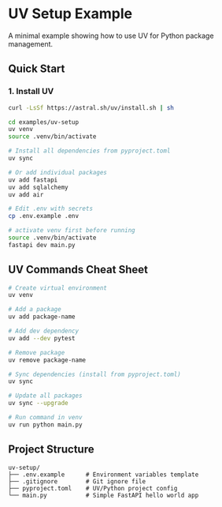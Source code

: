 # UV Setup Example

A minimal example showing how to use UV for Python package management.

## Quick Start

### 1. Install UV

```bash
curl -LsSf https://astral.sh/uv/install.sh | sh

cd examples/uv-setup
uv venv
source .venv/bin/activate 

# Install all dependencies from pyproject.toml
uv sync

# Or add individual packages
uv add fastapi
uv add sqlalchemy
uv add air

# Edit .env with secrets
cp .env.example .env

# activate venv first before running
source .venv/bin/activate
fastapi dev main.py
```

## UV Commands Cheat Sheet

```bash
# Create virtual environment
uv venv

# Add a package
uv add package-name

# Add dev dependency
uv add --dev pytest

# Remove package
uv remove package-name

# Sync dependencies (install from pyproject.toml)
uv sync

# Update all packages
uv sync --upgrade

# Run command in venv
uv run python main.py
```

## Project Structure

```
uv-setup/
├── .env.example      # Environment variables template
├── .gitignore        # Git ignore file
├── pyproject.toml    # UV/Python project config
└── main.py           # Simple FastAPI hello world app
```
